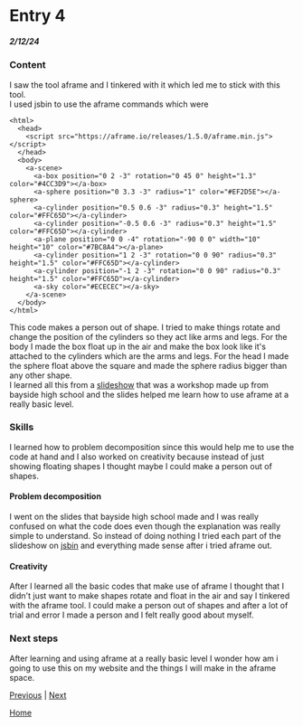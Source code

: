 # Entry 4
##### 2/12/24
### Content
I saw the tool aframe and I tinkered with it which led me to stick with this tool.  
I used jsbin to use the aframe commands which were
```
<html>
  <head>
    <script src="https://aframe.io/releases/1.5.0/aframe.min.js"></script>
  </head>
  <body>
    <a-scene>
      <a-box position="0 2 -3" rotation="0 45 0" height="1.3" color="#4CC3D9"></a-box>
      <a-sphere position="0 3.3 -3" radius="1" color="#EF2D5E"></a-sphere>
      <a-cylinder position="0.5 0.6 -3" radius="0.3" height="1.5" color="#FFC65D"></a-cylinder>
      <a-cylinder position="-0.5 0.6 -3" radius="0.3" height="1.5" color="#FFC65D"></a-cylinder>
      <a-plane position="0 0 -4" rotation="-90 0 0" width="10" height="10" color="#7BC8A4"></a-plane>
      <a-cylinder position="1 2 -3" rotation="0 0 90" radius="0.3" height="1.5" color="#FFC65D"></a-cylinder>
      <a-cylinder position="-1 2 -3" rotation="0 0 90" radius="0.3" height="1.5" color="#FFC65D"></a-cylinder>
      <a-sky color="#ECECEC"></a-sky>
    </a-scene>
  </body>
</html>
```
This code makes a person out of shape. I tried to make things rotate and change the position of the cylinders so they act like arms and legs. For the body I made the box float up in the air and make the box look like it's attached to the cylinders which are the arms and legs. For the head I made the sphere float above the square and made the sphere radius bigger than any other shape.    
I learned all this from a [slideshow](https://docs.google.com/presentation/d/1nsptrTVH5fI2NpvmmE3PffaUNODlpyxpB-LgH4Eko5A/edit#slide=id.g84acedc9de_0_70) that was a workshop made up from bayside high school and the slides helped me learn how to use aframe at a really basic level.
### Skills
I learned how to problem decomposition since this would help me to use the code at hand and I also worked on creativity because instead of just showing floating shapes I thought maybe I could make a person out of shapes.
#### Problem decomposition
I went on the slides that bayside high school made and I was really confused on what the code does even though the explanation was really simple to understand. So instead of doing nothing I tried each part of the slideshow on [jsbin](https://jsbin.com/?html,css,output) and everything made sense after i tried aframe out.
#### Creativity
After I learned all the basic codes that make use of aframe I thought that I didn't just want to make shapes rotate and float in the air and say I tinkered with the aframe tool. I could make a person out of shapes and after a lot of trial and error I made a person and I felt really good about myself.
### Next steps
After learning and using aframe at a really basic level I wonder how am i going to use this on my website and the things I will make in the aframe space.


[Previous](entry03.md) | [Next](entry05.md)


[Home](../README.md)







